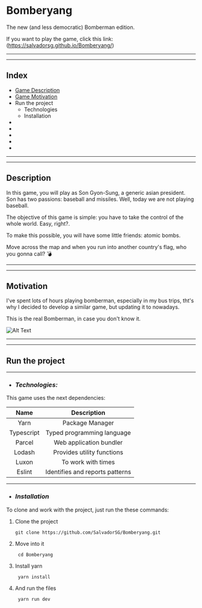 
# Bomberyang

The new (and less democratic) Bomberman edition.


If you want to play the game, click this link: (https://salvadorsg.github.io/Bomberyang/)

---
---
## __Index__

* [Game Description](#description)
* [Game Motivation](#motivation)
* Run the project
    - Technologies
    - Installation
* 
* 
* 
* 
* 

---
---

## __Description__



In this game, you will play as Son Gyon-Sung, a generic asian president. Son has two passions: baseball and missiles. Well, today we are not playing baseball.

The objective of this game is simple: you have to take the control of the whole world. Easy, right?. <br>

To make this possible, you will have some little friends: atomic bombs. <br>

Move across the map and when you run into another country's flag, who you gonna call? 💣

---
---

## __Motivation__



I've spent lots of hours playing bomberman, especially in my bus trips, tht's why I decided to develop a similar game, but updating it to nowadays.

This is the real Bomberman, in case you don't know it.

![Alt Text](https://tenor.com/view/bomberman-%E3%83%9C%E3%83%B3%E3%83%90%E3%83%BC%E3%83%9E%E3%83%B3-gif-10567250.gif)

---
---

## __Run the project__

---

+ ### _Technologies:_



This game uses the next dependencies:

| Name         | Description |
| :----:       |    :----:   |
| Yarn         | Package Manager|
| Typescript   |Typed programming language|
|Parcel        |Web application bundler|
|Lodash        |Provides utility functions|
|Luxon         |To work with times|
|Eslint        |Identifies and reports patterns|

---

 + ### _Installation_

 To clone and work with the project, just run the these commands:

 1. Clone the project

        git clone https://github.com/SalvadorSG/Bomberyang.git

2. Move into it

        cd Bomberyang

3. Install yarn 

        yarn install

4. And run the files

        yarn run dev


